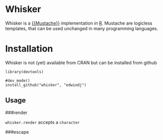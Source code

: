 Whisker
=======

Whisker is a [{{Mustache}}](http://mustache.github.com) implementation in [R](http://www.r-project.org/). 
Mustache are logicless templates, that can be used unchanged in many programming languages.

Installation
============

Whisker is not (yet) available from CRAN but can be installed from github

```
library(devtools)

#dev_mode()
install_github("whisker", "edwindj")
```

Usage
-----

###render

`whisker.render` accepts a `character`

###escape

